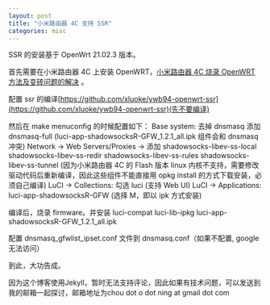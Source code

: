 ```yaml
---
layout: post
title: "小米路由器 4C 支持 SSR"
categories: misc
---
```


SSR 的安装基于 OpenWrt 21.02.3 版本。

首先需要在小米路由器 4C 上安装 OpenWRT，[小米路由器 4C 烧录 OpenWRT 方法及变砖问题的解决](https://www.jianshu.com/p/c4e8279aff20) 。

配置 ssr 的编译[https://github.com/xluoke/ywb94-openwrt-ssr](https://github.com/xluoke/ywb94-openwrt-ssr)(先不要编译)

然后在 make menuconfig 的时候配置如下：
Base system: 去掉 dnsmasq 添加 dnsmasq-full (luci-app-shadowsocksR-GFW_1.2.1_all.ipk 组件会和 dnsmasq 冲突)
Network -> Web Servers/Proxies -> 添加 shadowsocks-libev-ss-local shadowsocks-libev-ss-redir shadowsocks-libev-ss-rules shadowsocks-libev-ss-tunnel (因为小米路由器 4C 的 Flash 版本 linux 内核不支持，需要修改驱动代码后重新编译，因此这些组件不能直接用 opkg install 的方式下载安装，必须自己编译)
LuCI -> Collections: 勾选 luci (支持 Web UI)
LuCI -> Applications: luci-app-shadowsocksR-GFW (选择 M，即以 ipk 方式安装)
    
编译后，烧录 firmware。并安装 luci-compat luci-lib-ipkg luci-app-shadowsocksR-GFW_1.2.1_all.ipk

配置 dnsmasq_gfwlist_ipset.conf 文件到 dnsmasq.conf（如果不配置, google 无法访问）

到此，大功告成。

因为这个博客使用Jekyll，暂时无法支持评论，因此如果有技术问题，可以发送到我的邮箱一起探讨，邮箱地址为chou dot o dot ning at gmail dot com  

